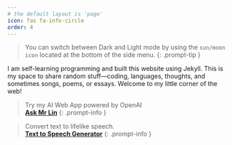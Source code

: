 ```yaml
---
# the default layout is 'page'
icon: fas fa-info-circle
order: 4
---
```

> You can switch between Dark and Light mode by using the `sun/moon icon` located at the bottom of the side menu.
{: .prompt-tip }


I am self-learning programming and built this website using Jekyll. This is my space to share random stuff—coding, languages, thoughts, and sometimes songs, poems, or essays. Welcome to my little corner of the web!


> Try my AI Web App powered by OpenAI <br> [**Ask Mr Lin**](https://myai.azurewebsites.net/)
{: .prompt-info }


> Convert text to lifelike speech. <br> [**Text to Speech Generator**](https://tts.linsnotes.com/)
{: .prompt-info }
